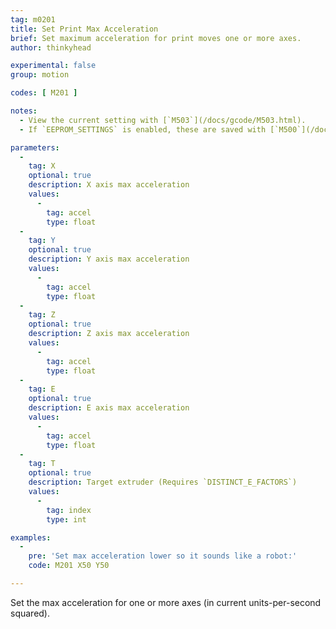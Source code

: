 ```yaml
---
tag: m0201
title: Set Print Max Acceleration
brief: Set maximum acceleration for print moves one or more axes.
author: thinkyhead

experimental: false
group: motion

codes: [ M201 ]

notes:
  - View the current setting with [`M503`](/docs/gcode/M503.html).
  - If `EEPROM_SETTINGS` is enabled, these are saved with [`M500`](/docs/gcode/M500.html), loaded with [`M501`](/docs/gcode/M501.html), and reset with [`M502`](/docs/gcode/M502.html).

parameters:
  -
    tag: X
    optional: true
    description: X axis max acceleration
    values:
      -
        tag: accel
        type: float
  -
    tag: Y
    optional: true
    description: Y axis max acceleration
    values:
      -
        tag: accel
        type: float
  -
    tag: Z
    optional: true
    description: Z axis max acceleration
    values:
      -
        tag: accel
        type: float
  -
    tag: E
    optional: true
    description: E axis max acceleration
    values:
      -
        tag: accel
        type: float
  -
    tag: T
    optional: true
    description: Target extruder (Requires `DISTINCT_E_FACTORS`)
    values:
      -
        tag: index
        type: int

examples:
  -
    pre: 'Set max acceleration lower so it sounds like a robot:'
    code: M201 X50 Y50

---
```


Set the max acceleration for one or more axes (in current units-per-second squared).
